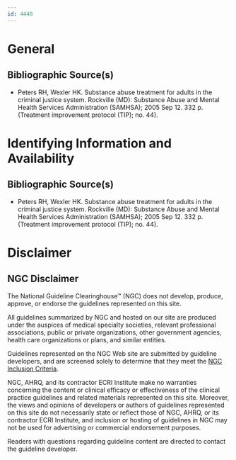 ```yaml
---
id: 4448
---
```


# General

## Bibliographic Source(s)

- Peters RH, Wexler HK. Substance abuse treatment for adults in the criminal justice system. Rockville (MD): Substance Abuse and Mental Health Services Administration (SAMHSA); 2005 Sep 12. 332 p. (Treatment improvement protocol (TIP); no. 44).

# Identifying Information and Availability

## Bibliographic Source(s)

- Peters RH, Wexler HK. Substance abuse treatment for adults in the criminal justice system. Rockville (MD): Substance Abuse and Mental Health Services Administration (SAMHSA); 2005 Sep 12. 332 p. (Treatment improvement protocol (TIP); no. 44).

# Disclaimer

## NGC Disclaimer

The National Guideline Clearinghouse™ (NGC) does not develop, produce, approve, or endorse the guidelines represented on this site.

All guidelines summarized by NGC and hosted on our site are produced under the auspices of medical specialty societies, relevant professional associations, public or private organizations, other government agencies, health care organizations or plans, and similar entities.

Guidelines represented on the NGC Web site are submitted by guideline developers, and are screened solely to determine that they meet the [NGC Inclusion Criteria](/help-and-about/summaries/inclusion-criteria).

NGC, AHRQ, and its contractor ECRI Institute make no warranties concerning the content or clinical efficacy or effectiveness of the clinical practice guidelines and related materials represented on this site. Moreover, the views and opinions of developers or authors of guidelines represented on this site do not necessarily state or reflect those of NGC, AHRQ, or its contractor ECRI Institute, and inclusion or hosting of guidelines in NGC may not be used for advertising or commercial endorsement purposes.

Readers with questions regarding guideline content are directed to contact the guideline developer.


